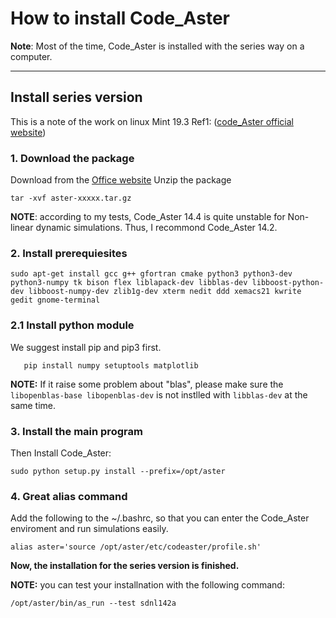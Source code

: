 # How to install Code_Aster

**Note**: Most of the time, Code_Aster is installed with the series way on a computer. 

---

## Install series version
This is a note of the work on linux Mint 19.3
Ref1: ([code_Aster official website](https://www.code-aster.org/spip.php?article272))
### 1. Download the package
Download from the [Office website](https://code-aster.org/V2/spip.php?article272)
Unzip the package
```
tar -xvf aster-xxxxx.tar.gz
```
**NOTE**: according to my tests, Code_Aster 14.4 is quite unstable for Non-linear dynamic simulations. Thus, I recommond Code_Aster 14.2.

### 2. Install prerequiesites

``` shell
sudo apt-get install gcc g++ gfortran cmake python3 python3-dev python3-numpy tk bison flex liblapack-dev libblas-dev libboost-python-dev libboost-numpy-dev zlib1g-dev xterm nedit ddd xemacs21 kwrite gedit gnome-terminal
```
### 2.1 Install python module
We suggest install pip and pip3 first.
```shell
   pip install numpy setuptools matplotlib
```
**NOTE:** If it raise some problem about "blas", please make sure the ```libopenblas-base libopenblas-dev``` is not instlled with ```libblas-dev``` at the same time.

### 3. Install the main program
   Then Install Code_Aster:
   ``` shell
   sudo python setup.py install --prefix=/opt/aster
   ```
### 4. Great alias command
 Add the following to the ~/.bashrc, so that you can enter the Code_Aster enviroment and run simulations easily.

   ``` shell
   alias aster='source /opt/aster/etc/codeaster/profile.sh'
   ```

**Now, the installation for the series version is finished.**

**NOTE:** you can test your installnation with the following command:
```shell
/opt/aster/bin/as_run --test sdnl142a
```

